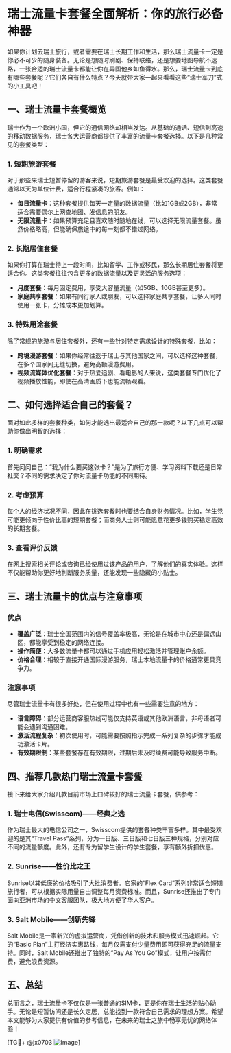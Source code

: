 # 瑞士流量卡套餐全面解析：你的旅行必备神器

如果你计划去瑞士旅行，或者需要在瑞士长期工作和生活，那么瑞士流量卡一定是你必不可少的随身装备。无论是想随时刷剧、保持联络，还是想要地图导航不迷路，一张合适的瑞士流量卡都能让你在异国他乡如鱼得水。那么，瑞士流量卡到底有哪些套餐呢？它们各自有什么特点？今天就带大家一起来看看这些“瑞士军刀”式的小工具吧！

## 一、瑞士流量卡套餐概览

瑞士作为一个欧洲小国，但它的通信网络却相当发达。从基础的通话、短信到高速的移动数据服务，瑞士各大运营商都提供了丰富的流量卡套餐选择。以下是几种常见的套餐类型：

### 1. **短期旅游套餐**
对于那些来瑞士短暂停留的游客来说，短期旅游套餐是最受欢迎的选择。这类套餐通常以天为单位计费，适合行程紧凑的旅客。例如：
- **每日流量卡**：这种套餐提供每天一定量的数据流量（比如1GB或2GB），非常适合需要偶尔上网查地图、发信息的朋友。
- **无限流量卡**：如果预算充足且喜欢随时随地在线，可以选择无限流量套餐。虽然价格略高，但能确保旅途中的每一刻都不错过网络。

### 2. **长期居住套餐**
如果你打算在瑞士待上一段时间，比如留学、工作或移民，那么长期居住套餐将更适合你。这类套餐往往包含更多的数据流量以及更灵活的服务选项：
- **月度套餐**：每月固定费用，享受大容量流量（如5GB、10GB甚至更多）。
- **家庭共享套餐**：如果有同行家人或朋友，可以选择家庭共享套餐，让多人同时使用一张卡，分摊成本更加划算。

### 3. **特殊用途套餐**
除了常规的旅游与居住套餐外，还有一些针对特定需求设计的特殊套餐，比如：
- **跨境漫游套餐**：如果你经常往返于瑞士与其他国家之间，可以选择这种套餐，在多个国家间无缝切换，避免高额漫游费用。
- **视频流媒体优化套餐**：对于热爱追剧、看电影的人来说，这类套餐专门优化了视频播放性能，即使在高清画质下也能流畅观看。

## 二、如何选择适合自己的套餐？

面对如此多样的套餐种类，如何才能选出最适合自己的那一款呢？以下几点可以帮助你做出明智的选择：

### 1. 明确需求
首先问问自己：“我为什么要买这张卡？”是为了旅行方便、学习资料下载还是日常社交？不同的需求决定了你对流量卡功能的不同期待。

### 2. 考虑预算
每个人的经济状况不同，因此在挑选套餐时也要结合自身财务情况。比如，学生党可能更倾向于性价比高的短期套餐；而商务人士则可能愿意花更多钱购买稳定高效的长期套餐。

### 3. 查看评价反馈
在网上搜索相关评论或咨询已经使用过该产品的用户，了解他们的真实体验。这样不仅能帮助你更好地判断服务质量，还能发现一些隐藏的小贴士。

## 三、瑞士流量卡的优点与注意事项

### 优点
- **覆盖广泛**：瑞士全国范围内的信号覆盖率极高，无论是在城市中心还是偏远山区，都能享受到稳定的网络连接。
- **操作简便**：大多数流量卡都可以通过手机应用轻松激活并管理账户余额。
- **价格合理**：相较于直接开通国际漫游服务，瑞士本地流量卡的价格通常更具竞争力。

### 注意事项
尽管瑞士流量卡有很多好处，但在使用过程中也有一些需要注意的地方：
- **语言障碍**：部分运营商客服热线可能仅支持英语或其他欧洲语言，非母语者可能会遇到沟通困难。
- **激活流程复杂**：初次使用时，可能需要按照指示完成一系列复杂的步骤才能成功激活卡片。
- **有效期限制**：某些套餐存在有效期限，过期后未及时续费可能导致服务中断。

## 四、推荐几款热门瑞士流量卡套餐

接下来给大家介绍几款目前市场上口碑较好的瑞士流量卡套餐，供参考：

### 1. 瑞士电信(Swisscom)——经典之选
作为瑞士最大的电信公司之一，Swisscom提供的套餐种类丰富多样。其中最受欢迎的是其“Travel Pass”系列，分为一日版、三日版和七日版三种规格，分别对应不同的流量额度。此外，还有专为留学生设计的学生套餐，享有额外折扣优惠。

### 2. Sunrise——性价比之王
Sunrise以其低廉的价格吸引了大批消费者。它家的“Flex Card”系列非常适合短期旅行者，可以根据实际用量自由调整每月资费标准。而且，Sunrise还推出了专门面向亚洲市场的中文客服团队，极大地方便了华人客户。

### 3. Salt Mobile——创新先锋
Salt Mobile是一家新兴的虚拟运营商，凭借创新的技术和服务模式迅速崛起。它的“Basic Plan”主打经济实惠路线，每月仅需支付少量费用即可获得充足的流量支持。同时，Salt Mobile还推出了独特的“Pay As You Go”模式，让用户按需付费，避免浪费资源。

## 五、总结

总而言之，瑞士流量卡不仅仅是一张普通的SIM卡，更是你在瑞士生活的贴心助手。无论是短暂访问还是长久定居，总能找到一款符合自己需求的理想方案。希望本文能够为大家提供有价值的参考信息，在未来的瑞士之旅中畅享无忧的网络体验！

[TG💪+ @jx0703 ![Image](https://github.com/user-attachments/assets/dbca1d08-cadb-493c-b0ec-ad6f7a83f270)]